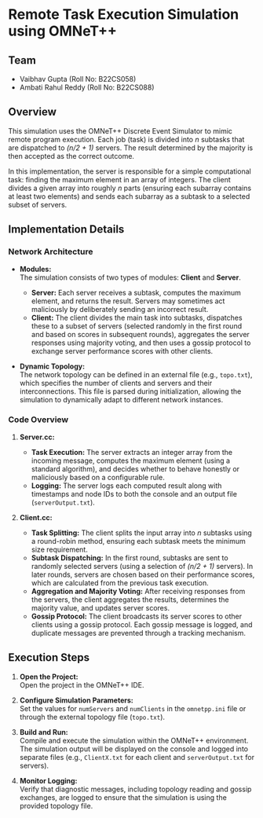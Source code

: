 # Remote Task Execution Simulation using OMNeT++

## Team

- Vaibhav Gupta (Roll No: B22CS058)
- Ambati Rahul Reddy (Roll No: B22CS088)
  
## Overview

This simulation uses the OMNeT++ Discrete Event Simulator to mimic remote program execution. Each job (task) is divided into *n* subtasks that are dispatched to *(n/2 + 1)* servers. The result determined by the majority is then accepted as the correct outcome.

In this implementation, the server is responsible for a simple computational task: finding the maximum element in an array of integers. The client divides a given array into roughly *n* parts (ensuring each subarray contains at least two elements) and sends each subarray as a subtask to a selected subset of servers.

## Implementation Details

### Network Architecture

- **Modules:**  
  The simulation consists of two types of modules: **Client** and **Server**.  
  - **Server:** Each server receives a subtask, computes the maximum element, and returns the result. Servers may sometimes act maliciously by deliberately sending an incorrect result.
  - **Client:** The client divides the main task into subtasks, dispatches these to a subset of servers (selected randomly in the first round and based on scores in subsequent rounds), aggregates the server responses using majority voting, and then uses a gossip protocol to exchange server performance scores with other clients.

- **Dynamic Topology:**  
  The network topology can be defined in an external file (e.g., `topo.txt`), which specifies the number of clients and servers and their interconnections. This file is parsed during initialization, allowing the simulation to dynamically adapt to different network instances.

### Code Overview

1. **Server.cc:**  
   - **Task Execution:** The server extracts an integer array from the incoming message, computes the maximum element (using a standard algorithm), and decides whether to behave honestly or maliciously based on a configurable rule.  
   - **Logging:** The server logs each computed result along with timestamps and node IDs to both the console and an output file (`serverOutput.txt`).

2. **Client.cc:**  
   - **Task Splitting:** The client splits the input array into *n* subtasks using a round-robin method, ensuring each subtask meets the minimum size requirement.  
   - **Subtask Dispatching:** In the first round, subtasks are sent to randomly selected servers (using a selection of *(n/2 + 1)* servers). In later rounds, servers are chosen based on their performance scores, which are calculated from the previous task execution.
   - **Aggregation and Majority Voting:** After receiving responses from the servers, the client aggregates the results, determines the majority value, and updates server scores.
   - **Gossip Protocol:** The client broadcasts its server scores to other clients using a gossip protocol. Each gossip message is logged, and duplicate messages are prevented through a tracking mechanism.

## Execution Steps

1. **Open the Project:**  
   Open the project in the OMNeT++ IDE.

2. **Configure Simulation Parameters:**  
   Set the values for `numServers` and `numClients` in the `omnetpp.ini` file or through the external topology file (`topo.txt`).

3. **Build and Run:**  
   Compile and execute the simulation within the OMNeT++ environment. The simulation output will be displayed on the console and logged into separate files (e.g., `ClientX.txt` for each client and `serverOutput.txt` for servers).

4. **Monitor Logging:**  
   Verify that diagnostic messages, including topology reading and gossip exchanges, are logged to ensure that the simulation is using the provided topology file.
